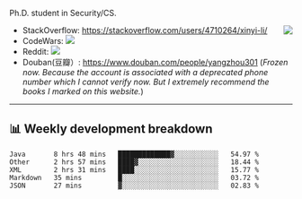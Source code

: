 Ph.D. student in Security/CS.

<img align="right" src="https://github-readme-stats.vercel.app/api?username=li-xin-yi&count_private=true&show_icons=true&hide_title=true&theme=tokyonight" />

- StackOverflow: https://stackoverflow.com/users/4710264/xinyi-li/
- CodeWars: [![](https://www.codewars.com/users/xy-li/badges/micro)](https://www.codewars.com/users/xy-li/)
- Reddit: [![](https://img.shields.io/reddit/user-karma/combined/xy-li?style=social)](https://www.reddit.com/user/xy-li/)
- Douban(豆瓣）: https://www.douban.com/people/yangzhou301  (*Frozen now. Because the account is associated with a deprecated phone number which I cannot verify now. But I extremely recommend the books I marked on this website.*)

---

## 📊 Weekly development breakdown

<!--START_SECTION:waka-->
```text
Java       8 hrs 48 mins   █████████████▓░░░░░░░░░░░   54.97 % 
Other      2 hrs 57 mins   ████▓░░░░░░░░░░░░░░░░░░░░   18.44 % 
XML        2 hrs 31 mins   ████░░░░░░░░░░░░░░░░░░░░░   15.77 % 
Markdown   35 mins         █░░░░░░░░░░░░░░░░░░░░░░░░   03.72 % 
JSON       27 mins         ▓░░░░░░░░░░░░░░░░░░░░░░░░   02.83 % 
```
<!--END_SECTION:waka-->
